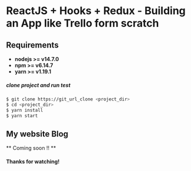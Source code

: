 # ReactJS + Hooks + Redux - Building an App like Trello form scratch

## Requirements

- **nodejs >= v14.7.0**
- **npm >= v6.14.7**
- **yarn >= v1.19.1**

##### clone project and run test

```bash
$ git clone https://git_url_clone <project_dir>
$ cd <project_dir>
$ yarn install
$ yarn start
```

## My website Blog

** Coming soon !! **

#### Thanks for watching!
